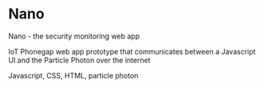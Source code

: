 # Nano
Nano - the security monitoring web app

IoT Phonegap web app prototype that communicates between a Javascript UI and the Particle Photon over the internet

Javascript, CSS, HTML, particle photon 
